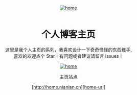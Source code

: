[home-url]: http://home.nianian.cn

[home-image-url]: http://home.nianian.cn/img/home.jpg

[home-favicon]: http://home.nianian.cn/img/icon/favicon-128x128.png


<div style="display: flex;justify-content: center;">

[![home][home-favicon]][home-url]

</div>

<h1 align="center">个人博客主页</h1>

<div align="center">

这里是我个人主页的系列，我喜欢设计一下奇奇怪怪的东西练手,\
喜欢的欢迎点个 Star！有问题或者建议请留言 Issues！

[![home][home-image-url]][home-url]



主页站点

[http://home.nianian.cn][home-url]

</div>
